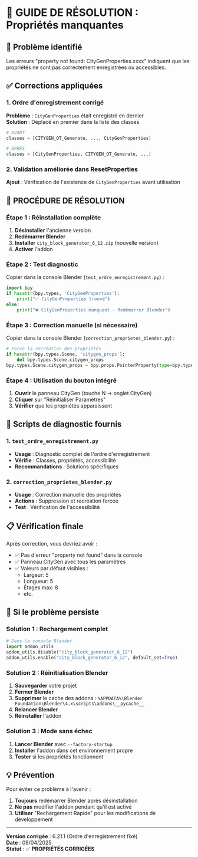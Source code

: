 # 🔧 GUIDE DE RÉSOLUTION : Propriétés manquantes

## 🎯 Problème identifié
Les erreurs "property not found: CityGenProperties.xxxx" indiquent que les propriétés ne sont pas correctement enregistrées ou accessibles.

## ✅ Corrections appliquées

### 1. Ordre d'enregistrement corrigé
**Problème** : `CityGenProperties` était enregistré en dernier  
**Solution** : Déplacé en premier dans la liste des classes

```python
# AVANT
classes = [CITYGEN_OT_Generate, ..., CityGenProperties]

# APRÈS  
classes = [CityGenProperties, CITYGEN_OT_Generate, ...]
```

### 2. Validation améliorée dans ResetProperties
**Ajout** : Vérification de l'existence de `CityGenProperties` avant utilisation

## 🚀 PROCÉDURE DE RÉSOLUTION

### Étape 1 : Réinstallation complète
1. **Désinstaller** l'ancienne version
2. **Redémarrer Blender** 
3. **Installer** `city_block_generator_6_12.zip` (nouvelle version)
4. **Activer** l'addon

### Étape 2 : Test diagnostic
Copier dans la console Blender (`test_ordre_enregistrement.py`) :
```python
import bpy
if hasattr(bpy.types, 'CityGenProperties'):
    print("✅ CityGenProperties trouvé")
else:
    print("❌ CityGenProperties manquant - Redémarrer Blender")
```

### Étape 3 : Correction manuelle (si nécessaire)
Copier dans la console Blender (`correction_proprietes_blender.py`) :
```python
# Force la recréation des propriétés
if hasattr(bpy.types.Scene, 'citygen_props'):
    del bpy.types.Scene.citygen_props
bpy.types.Scene.citygen_props = bpy.props.PointerProperty(type=bpy.types.CityGenProperties)
```

### Étape 4 : Utilisation du bouton intégré
1. **Ouvrir** le panneau CityGen (touche N → onglet CityGen)
2. **Cliquer** sur "Réinitialiser Paramètres"
3. **Vérifier** que les propriétés apparaissent

## 🧪 Scripts de diagnostic fournis

### 1. `test_ordre_enregistrement.py`
- **Usage** : Diagnostic complet de l'ordre d'enregistrement
- **Vérifie** : Classes, propriétés, accessibilité
- **Recommandations** : Solutions spécifiques

### 2. `correction_proprietes_blender.py` 
- **Usage** : Correction manuelle des propriétés
- **Actions** : Suppression et recréation forcée
- **Test** : Vérification de l'accessibilité

## 📋 Vérification finale

Après correction, vous devriez avoir :
- ✅ Pas d'erreur "property not found" dans la console
- ✅ Panneau CityGen avec tous les paramètres
- ✅ Valeurs par défaut visibles :
  - Largeur: 5
  - Longueur: 5  
  - Étages max: 8
  - etc.

## 🚨 Si le problème persiste

### Solution 1 : Rechargement complet
```python
# Dans la console Blender
import addon_utils
addon_utils.disable("city_block_generator_6_12")
addon_utils.enable("city_block_generator_6_12", default_set=True)
```

### Solution 2 : Réinitialisation Blender
1. **Sauvegarder** votre projet
2. **Fermer Blender**
3. **Supprimer** le cache des addons :
   `%APPDATA%\Blender Foundation\Blender\4.x\scripts\addons\__pycache__`
4. **Relancer Blender**
5. **Réinstaller** l'addon

### Solution 3 : Mode sans échec
1. **Lancer Blender** avec `--factory-startup`
2. **Installer** l'addon dans cet environnement propre
3. **Tester** si les propriétés fonctionnent

## 💡 Prévention

Pour éviter ce problème à l'avenir :
1. **Toujours** redémarrer Blender après désinstallation
2. **Ne pas** modifier l'addon pendant qu'il est activé
3. **Utiliser** "Rechargement Rapide" pour les modifications de développement

---

**Version corrigée** : 6.21.1 (Ordre d'enregistrement fixé)  
**Date** : 09/04/2025  
**Statut** : ✅ **PROPRIÉTÉS CORRIGÉES**
